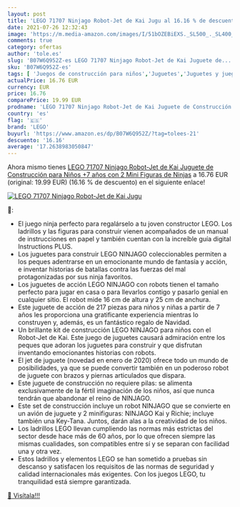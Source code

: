 ```yaml
---
layout: post
title: 'LEGO 71707 Ninjago Robot-Jet de Kai Jugu al 16.16 % de descuento'
date: 2021-07-26 12:32:43
image: 'https://m.media-amazon.com/images/I/51bOZEBiEXS._SL500_._SL400_.jpg'
comments: true
category: ofertas
author: 'tole.es'
slug: 'B07W6Q952Z-es LEGO 71707 Ninjago Robot-Jet de Kai Juguete de...'
sku: 'B07W6Q952Z-es'
tags: [ 'Juegos de construcción para niños','Juguetes','Juguetes y juegos','lego', ]
actualPrice: 16.76 EUR
currency: EUR
price: 16.76
comparePrice: 19.99 EUR
prodname: 'LEGO 71707 Ninjago Robot-Jet de Kai Juguete de Construcción para Niños +7 años con 2 Mini Figuras de Ninjas'
country: 'es'
flag: '🇪🇸'
brand: 'LEGO'
buyurl: 'https://www.amazon.es/dp/B07W6Q952Z/?tag=tolees-21'
descuento: '16.16'
average: '17.2638983050847'
---
```


Ahora mismo tienes [LEGO 71707 Ninjago Robot-Jet de Kai Juguete de Construcción para Niños +7 años con 2 Mini Figuras de Ninjas](https://www.amazon.es/dp/B07W6Q952Z/?tag=tolees-21) a 16.76 EUR (original: 19.99 EUR) (16.16 %  de descuento) en el siguiente enlace!

[![LEGO 71707 Ninjago Robot-Jet de Kai Jugu](https://m.media-amazon.com/images/I/51bOZEBiEXS._SL500_._SL400_.jpg)](https://www.amazon.es/dp/B07W6Q952Z/?tag=tolees-21)

🔎:

- El juego ninja perfecto para regalárselo a tu joven constructor LEGO. Los ladrillos y las figuras para construir vienen acompañados de un manual de instrucciones en papel y también cuentan con la increíble guía digital Instructions PLUS.
- Los juguetes para construir LEGO NINJAGO coleccionables permiten a los peques adentrarse en un emocionante mundo de fantasía y acción, e inventar historias de batallas contra las fuerzas del mal protagonizadas por sus ninja favoritos.
- Los juguetes de acción LEGO NINJAGO con robots tienen el tamaño perfecto para jugar en casa o para llevarlos contigo y pasarlo genial en cualquier sitio. El robot mide 16 cm de altura y 25 cm de anchura.
- Este juguete de acción de 217 piezas para niños y niñas a partir de 7 años les proporciona una gratificante experiencia mientras lo construyen y, además, es un fantástico regalo de Navidad.
- Un brillante kit de construcción LEGO NINJAGO para niños con el Robot-Jet de Kai. Este juego de juguetes causará admiración entre los peques que adoran los juguetes para construir y que disfrutan inventando emocionantes historias con robots.
- El jet de juguete (novedad en enero de 2020) ofrece todo un mundo de posibilidades, ya que se puede convertir también en un poderoso robot de juguete con brazos y piernas articulados que dispara.
- Este juguete de construcción no requiere pilas: se alimenta exclusivamente de la fértil imaginación de los niños, así que nunca tendrán que abandonar el reino de NINJAGO.
- Este set de construcción incluye un robot NINJAGO que se convierte en un avión de juguete y 2 minifiguras: NINJAGO Kai y Richie; incluye también una Key-Tana. Juntos, darán alas a la creatividad de los niños.
- Los ladrillos LEGO llevan cumpliendo las normas más estrictas del sector desde hace más de 60 años, por lo que ofrecen siempre las mismas cualidades, son compatibles entre sí y se separan con facilidad una y otra vez.
- Estos ladrillos y elementos LEGO se han sometido a pruebas sin descanso y satisfacen los requisitos de las normas de seguridad y calidad internacionales más exigentes. Con los juegos LEGO, tu tranquilidad está siempre garantizada.

[🛒 Visítala!!!](https://www.amazon.es/dp/B07W6Q952Z/?tag=tolees-21)
